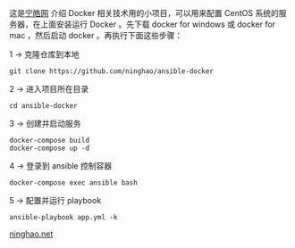 这是[宁皓网](http://ninghao.net) 介绍 Docker 相关技术用的小项目，可以用来配置 CentOS 系统的服务器，在上面安装运行 Docker 。先下载 docker for windows 或 docker for mac ，然后启动 docker 。再执行下面这些步骤：

1 → 克隆仓库到本地
```
git clone https://github.com/ninghao/ansible-docker
```
2 → 进入项目所在目录
```
cd ansible-docker
```
3 → 创建并启动服务
```
docker-compose build
docker-compose up -d
```
4 → 登录到 ansible 控制容器
```
docker-compose exec ansible bash
```
5 → 配置并运行 playbook
```
ansible-playbook app.yml -k
```

[ninghao.net](http://ninghao.net)
